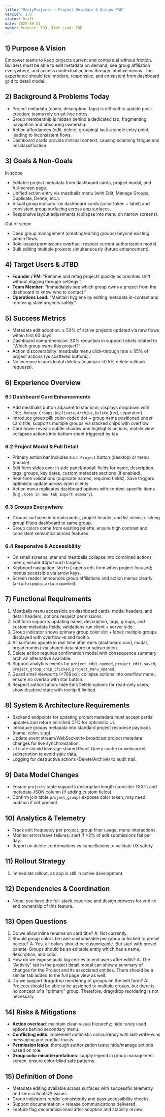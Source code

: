 ```yaml
---
title: "MeatyProjects — Project Metadata & Groups PRD"
version: 1.0
status: Draft
date: 2025-09-21
owner: Product: TBD, Tech Lead: TBD
---
```


## 1) Purpose & Vision

Empower teams to keep projects current and contextual without friction. Builders must be able to edit metadata on demand, see group affiliation everywhere, and access contextual actions through intuitive menus. The experience should feel modern, responsive, and consistent from dashboard grid to detail modal.

## 2) Background & Problems Today

- Project metadata (name, description, tags) is difficult to update post-creation; teams rely on ad-hoc notes.
- Group membership is hidden behind a dedicated tab, fragmenting navigation and obscuring ownership.
- Action affordances (edit, delete, grouping) lack a single entry point, leading to inconsistent flows.
- Dashboard cards provide minimal context, causing scanning fatigue and misclassification.

## 3) Goals & Non-Goals

In scope
- Editable project metadata from dashboard cards, project modal, and full-screen page.
- Unified action entry via meatballs menu (with Edit, Manage Groups, Duplicate, Delete, etc.).
- Visual group indicator on dashboard cards (color token + label) and consistent group surfacing across app surfaces.
- Responsive layout adjustments (collapse into menu on narrow screens).

Out of scope
- Deep group management (creating/editing groups) beyond existing admin flows.
- Role-based permissions overhaul; respect current authorization model.
- Bulk editing multiple projects simultaneously (future enhancement).

## 4) Target Users & JTBD

- **Founder / PM**: “Rename and retag projects quickly as priorities shift without digging through settings.”
- **Team Member**: “Immediately see which group owns a project from the dashboard to know who to contact.”
- **Operations Lead**: “Maintain hygiene by editing metadata in-context and removing stale projects safely.”

## 5) Success Metrics

- Metadata edit adoption: ≥ 50% of active projects updated via new flows within first 60 days.
- Dashboard comprehension: 30% reduction in support tickets related to “Which group owns this project?”
- Action discoverability: meatballs menu click-through rate ≥ 65% of project actions (vs scattered buttons).
- No increase in accidental deletes (maintain <0.5% delete rollback requests).

## 6) Experience Overview

### 6.1 Dashboard Card Enhancements
- Add meatballs button adjacent to star icon; displays dropdown with `Edit`, `Manage Groups`, `Duplicate`, `Archive`, `Delete` (red, separated).
- Introduce group pill: color-coded dot + group name positioned under card title; supports multiple groups via stacked chips with overflow.
- Card hover reveals subtle shadow and highlights actions; mobile view collapses actions into bottom sheet triggered by tap.

### 6.2 Project Modal & Full Detail
- Primary action bar includes `Edit Project` button (desktop) or menu (mobile).
- Edit form slides over in side panel/modal: fields for name, description, tags, groups, key dates, custom metadata sections (if enabled).
- Real-time validations (duplicate names, required fields). Save triggers optimistic update across open clients.
- Action menu replicates dashboard options with context-specific items (e.g., `Open in new tab`, `Export summary`).

### 6.3 Groups Everywhere
- Groups surfaced in breadcrumbs, project header, and list views; clicking group filters dashboard to same group.
- Group colors come from existing palette; ensure high contrast and consistent semantics across features.

### 6.4 Responsive & Accessibility
- On small screens, star and meatballs collapse into combined actions menu; ensure 44px touch targets.
- Keyboard navigation: `Shift+E` opens edit form when project focused; menus accessible via arrow keys.
- Screen reader announces group affiliations and action menus clearly (`aria-haspopup`, `aria-expanded`).

## 7) Functional Requirements

1. Meatballs menu accessible on dashboard cards, modal headers, and detail headers; options respect permissions.
2. Edit form supports updating name, description, tags, groups, and custom metadata fields; validations run client + server side.
3. Group indicator shows primary group color dot + label; multiple groups displayed with overflow `+N` and tooltip.
4. All surfaces update in real time after edits (dashboard card, modal, breadcrumbs) via shared data store or subscription.
5. Delete action requires confirmation modal with consequence summary; archival alternative available.
6. Support analytics events for `project_edit_opened`, `project_edit_saved`, `project_group_chip_clicked`, `project_menu_opened`.
7. Guard small viewports (<768 px): collapse actions into overflow menu; ensure no overlap with star button.
8. Respect authorization: hide Edit/Delete options for read-only users; show disabled state with tooltip if limited.

## 8) System & Architecture Requirements

- Backend endpoints for updating project metadata must accept partial updates and return enriched DTO for optimistic UI.
- Introduce groups metadata into standard project response payloads (name, color, slug).
- Update event stream/WebSocket to broadcast project metadata changes for live synchronization.
- UI state should leverage shared React Query cache or websocket subscription to avoid stale data.
- Logging for destructive actions (Delete/Archive) to audit trail.

## 9) Data Model Changes

- Ensure `projects` table supports description length (consider TEXT) and metadata JSON column (if adding custom fields).
- Confirm join table `project_groups` exposes color token; may need addition if not present.

## 10) Analytics & Telemetry

- Track edit frequency per project, group filter usage, menu interactions.
- Monitor errors/save failures; alert if >2% of edit submissions fail per day.
- Report on delete confirmations vs cancellations to validate UX safety.

## 11) Rollout Strategy

1. Immediate rollout, as app is still in active development.

## 12) Dependencies & Coordination

- None; you have the full-stack expertise and design prowess for end-to-end ownership of this feature.

## 13) Open Questions

1. Do we allow inline rename on card title? A: Not currently.
2. Should group colors be user-customizable per group or locked to preset palette? A: Yes, all colors should be customizable. But start with preset palette. Groups should be an editable entity which has a name, description, and color.
3. How do we expose audit log entries to end users after edits? A: The "Activity" tab in the project detail modal can show a summary of changes for the Project and its associated entities. There should be a similar tab added to the full page view as well.
4. Do we support drag/drop reordering of groups on the edit form? A: Projects should be able to be assigned to multiple groups, but there is no concept of a "primary" group. Therefore, drag/drop reordering is not necessary.

## 14) Risks & Mitigations

- **Action overload**: maintain clean visual hierarchy; hide rarely used options behind secondary menu.
- **Conflicting edits**: implement optimistic concurrency with last-write-wins messaging and conflict toasts.
- **Permission leaks**: thorough authorization tests; hide/manage actions based on role.
- **Group color misinterpretations**: supply legend in group management screen; ensure color-blind safe patterns.

## 15) Definition of Done

- Metadata editing available across surfaces with successful telemetry and zero critical QA issues.
- Group indicators render consistently and pass accessibility checks.
- Support documentation + release communications delivered.
- Feature flag decommissioned after adoption and stability review.
